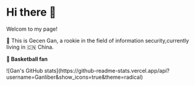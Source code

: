 # Hi there 👋

<!--
**Ganliber/Ganliber** is a ✨ _special_ ✨ repository because its `README.md` (this file) appears on your GitHub profile.

Here are some ideas to get you started:

- 🔭 I’m currently working on ...
- 🌱 I’m currently learning information security.
- 👯 I’m looking to collaborate on ...
- 🤔 I’m looking for help with ...
- 💬 Ask me about ...
- 📫 How to reach me: ...
- 😄 Pronouns: basketball, music and travelling.
- ⚡ Fun fact: ...
-->
Welcom to my page!<p>
👶 This is Gecen Gan, a rookie in the field of information security,currently living in 🇨🇳 China.
<p><b>🏀 Basketball fan</b><p>
![Gan's GitHub stats](https://github-readme-stats.vercel.app/api?username=Ganliber&show_icons=true&theme=radical)
